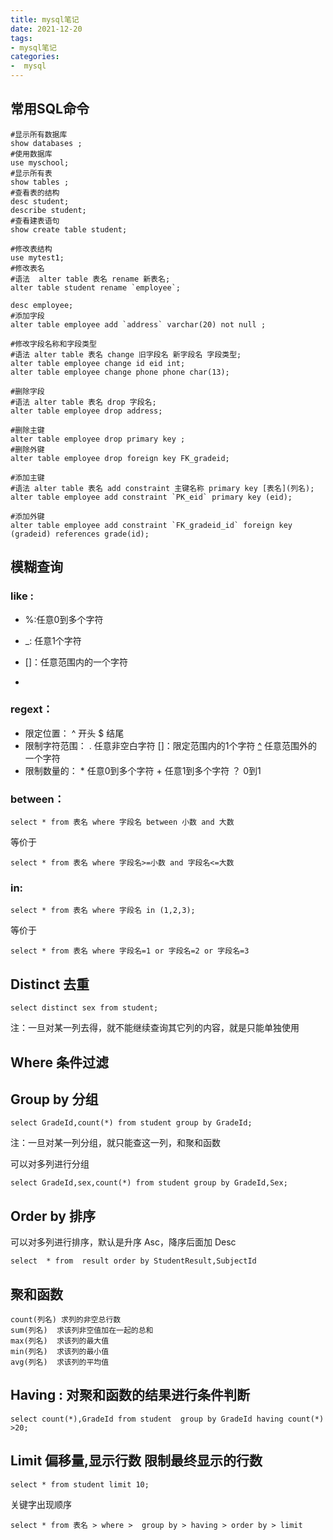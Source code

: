 ```yaml
---
title: mysql笔记
date: 2021-12-20
tags:
- mysql笔记
categories:
-  mysql
---
```


## 常用SQL命令

```mysql
#显示所有数据库
show databases ;
#使用数据库
use myschool;
#显示所有表
show tables ;
#查看表的结构
desc student;
describe student;
#查看建表语句
show create table student;

#修改表结构
use mytest1;
#修改表名
#语法  alter table 表名 rename 新表名;
alter table student rename `employee`;

desc employee;
#添加字段
alter table employee add `address` varchar(20) not null ;

#修改字段名称和字段类型
#语法 alter table 表名 change 旧字段名 新字段名 字段类型;
alter table employee change id eid int;
alter table employee change phone phone char(13);

#删除字段
#语法 alter table 表名 drop 字段名;
alter table employee drop address;

#删除主键
alter table employee drop primary key ;
#删除外键
alter table employee drop foreign key FK_gradeid;

#添加主键
#语法 alter table 表名 add constraint 主键名称 primary key [表名](列名);
alter table employee add constraint `PK_eid` primary key (eid);

#添加外键
alter table employee add constraint `FK_gradeid_id` foreign key (gradeid) references grade(id);
```

## 模糊查询

### like :     

* %:任意0到多个字符

* _: 任意1个字符

* []：任意范围内的一个字符

* [^]:任意范围外的一个字符

### regext：

* 限定位置：   ^ 开头     $ 结尾
* 限制字符范围：   . 任意非空白字符  []：限定范围内的1个字符   [^] 任意范围外的一个字符 
* 限制数量的：     *  任意0到多个字符    + 任意1到多个字符  ？ 0到1

### between：

 ```mysql
select * from 表名 where 字段名 between 小数 and 大数
 ```

等价于

```mysql
select * from 表名 where 字段名>=小数 and 字段名<=大数
```



### in:

```mysql
select * from 表名 where 字段名 in (1,2,3);
```

等价于

```mysql
select * from 表名 where 字段名=1 or 字段名=2 or 字段名=3
```

## Distinct  去重

```mysql
select distinct sex from student;
```

注：一旦对某一列去得，就不能继续查询其它列的内容，就是只能单独使用

## Where 条件过滤

## Group by 分组

```mysql
select GradeId,count(*) from student group by GradeId;
```

注：一旦对某一列分组，就只能查这一列，和聚和函数

可以对多列进行分组

```mysql
select GradeId,sex,count(*) from student group by GradeId,Sex;
```

## Order by 排序

可以对多列进行排序，默认是升序 Asc，降序后面加  Desc

```mysql
select  * from  result order by StudentResult,SubjectId
```

## 聚和函数

```mysql
count(列名) 求列的非空总行数
sum(列名)  求该列非空值加在一起的总和
max(列名)  求该列的最大值
min(列名)  求该列的最小值
avg(列名)  求该列的平均值
```

## Having : 对聚和函数的结果进行条件判断

```mysql
select count(*),GradeId from student  group by GradeId having count(*) >20;
```

## Limit 偏移量,显示行数   限制最终显示的行数

```mysql
select * from student limit 10;
```



关键字出现顺序

```mysql
select * from 表名 > where >  group by > having > order by > limit
```



